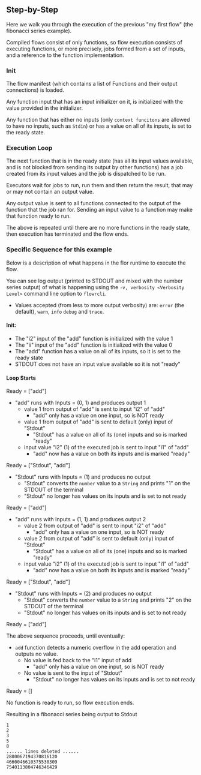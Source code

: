 ## Step-by-Step
Here we walk you through the execution of the previous "my first flow" (the fibonacci series example).

Compiled flows consist of only functions, so flow execution consists of executing functions, or more precisely, jobs
formed from a set of inputs, and a reference to the function implementation.

### Init
The flow manifest (which contains a list of Functions and their output connections) is loaded.

Any function input that has an input initializer on it, is initialized with the value provided in the initializer.

Any function that has either no inputs (only `context funcitons` are allowed to have no inputs, such as `Stdin`) or
has a value on all of its inputs, is set to the ready state.

### Execution Loop
The next function that is in the ready state (has all its input values available, and is not blocked from sending 
its output by other functions) has a job created from its input values and the job is dispatched to be run.

Executors wait for jobs to run, run them and then return the result, that may or may not contain an output value.

Any output value is sent to all functions connected to the output of the function that the job ran for. 
Sending an input value to a function may make that function ready to run.

The above is repeated until there are no more functions in the ready state, then execution has terminated and the flow ends.

### Specific Sequence for this example
Below is a description of what happens in the flor runtime to execute the flow.

You can see log output (printed to STDOUT and mixed with the number series output) of what is happening using 
the `-v, verbosity <Verbosity Level>` command line option to `flowrcli`. 
- Values accepted (from less to more output verbosity) are: `error` (the default), `warn`, `info` `debug` and `trace`.

#### Init:
* The "i2" input of the "add" function is initialized with the value 1
* The "ii" input of the "add" function is initialized with the value 0
* The "add" function has a value on all of its inputs, so it is set to the ready state
* STDOUT does not have an input value available so it is not "ready"

#### Loop Starts
Ready = \["add"\]

- "add" runs with Inputs = (0, 1) and produces output 1
  - value 1 from output of "add" is sent to input "i2" of "add"
    - "add" only has a value on one input, so is NOT ready
  - value 1 from output of "add" is sent to default (only) input of "Stdout"
    - "Stdout" has a value on all of its (one) inputs and so is marked "ready"
  - input value "i2" (1) of the executed job is sent to input "i1" of "add"
    - "add" now has a value on both its inputs and is marked "ready"

Ready = \["Stdout", "add"\]

- "Stdout" runs with Inputs = (1) and produces no output
    - "Stdout" converts the `number` value to a `String` and prints "1" on the STDOUT of the terminal
    - "Stdout" no longer has values on its inputs and is set to not ready

Ready = \["add"\]

- "add" runs with Inputs = (1, 1) and produces output 2
  - value 2 from output of "add" is sent to input "i2" of "add"
    - "add" only has a value on one input, so is NOT ready
  - value 2 from output of "add" is sent to default (only) input of "Stdout"
    - "Stdout" has a value on all of its (one) inputs and so is marked "ready"
  - input value "i2" (1) of the executed job is sent to input "i1" of "add"
    - "add" now has a value on both its inputs and is marked "ready"

Ready = \["Stdout", "add"\]

- "Stdout" runs with Inputs = (2) and produces no output
  - "Stdout" converts the `number` value to a `String` and prints "2" on the STDOUT of the terminal
  - "Stdout" no longer has values on its inputs and is set to not ready

Ready = \["add"\]

The above sequence proceeds, until eventually:

- `add` function detects a numeric overflow in the add operation and outputs no value.
  - No value is fed back to the "i1" input of add 
    - "add" only has a value on one input, so is NOT ready
  - No value is sent to the input of "Stdout"
    - "Stdout" no longer has values on its inputs and is set to not ready

Ready = []

No function is ready to run, so flow execution ends.

Resulting in a fibonacci series being output to Stdout
```
1
2
3
5
8
...... lines deleted ......
2880067194370816120
4660046610375530309
7540113804746346429
```
